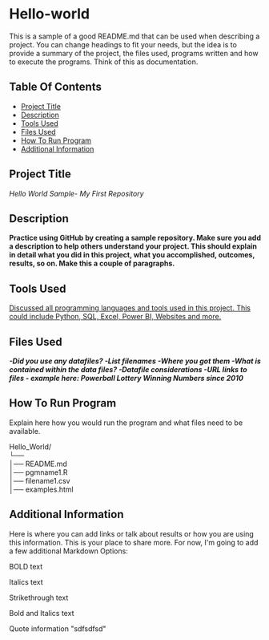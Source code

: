 # Hello-world

This is a sample of a good README.md that can be used when describing a project. You can change headings to fit your needs, but the idea is to provide a summary of the project, the files used, programs written and how to execute the programs. Think of this as documentation.   

## Table Of Contents 
- [Project Title](#Project-Title)  
- [Description](#Description)  
- [Tools Used](#Tools-Used)  
- [Files Used](#Files-Used)  
- [How To Run Program](#How-To-Run-Program)  
- [Additional Information](#Additional-Information)


 ## Project Title  
*Hello World Sample- My First Repository*   

  ## Description  
**Practice using GitHub by creating a sample repository. Make sure you add a description to help others understand your project. This should explain in detail what you did in this project, what you accomplished, outcomes, results, so on. Make this a couple of paragraphs.**    

  ## Tools Used   
<ins>Discussed all programming languages and tools used in this project. This could include Python, SQL, Excel, Power BI, Websites and more.</ins>  

  ## Files Used  
***-Did you use any datafiles?
-List filenames
-Where you got them
-What is contained within the data files?
-Datafile considerations
-URL links to files - example here: Powerball Lottery Winning Numbers since 2010***

  ## How To Run Program  
  Explain here how you would run the program and what files need to be available.

Hello_World/  
└──   
      │── README.md  
      │── pgmname1.R  
      │── filename1.csv  
      │── examples.html  
   


  ## Additional Information   

Here is where you can add links or talk about results or how you are using this information. This is your place to share more.
For now, I'm going to add a few additional Markdown Options:

BOLD text

Italics text

Strikethrough text

Bold and Italics text

Quote information "sdfsdfsd"
